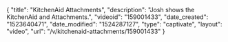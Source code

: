 {
    "title": "KitchenAid Attachments",
    "description": "Josh shows the KitchenAid and Attachments.",
    "videoid": "159001433",
    "date_created": "1523640471",
    "date_modified": "1524287127",
    "type": "captivate",
    "layout": "video",
    "url": "\/v\/kitchenaid-attachments\/159001433"
}